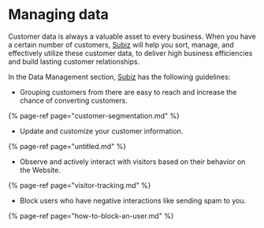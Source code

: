 # Managing data

Customer data is always a valuable asset to every business. When you have a certain number of customers, [Subiz](https://subiz.com/en) will help you sort, manage, and effectively utilize these customer data, to deliver high business efficiencies and build lasting customer relationships.

In the Data Management section, [Subiz](https://subiz.com/en) has the following guidelines:

* Grouping customers from there are easy to reach and increase the chance of converting customers.

{% page-ref page="customer-segmentation.md" %}

* Update and customize your customer information.

{% page-ref page="untitled.md" %}

* Observe and actively interact with visitors based on their behavior on the Website.

{% page-ref page="visitor-tracking.md" %}

* Block users who have negative interactions like sending spam to you.

{% page-ref page="how-to-block-an-user.md" %}



